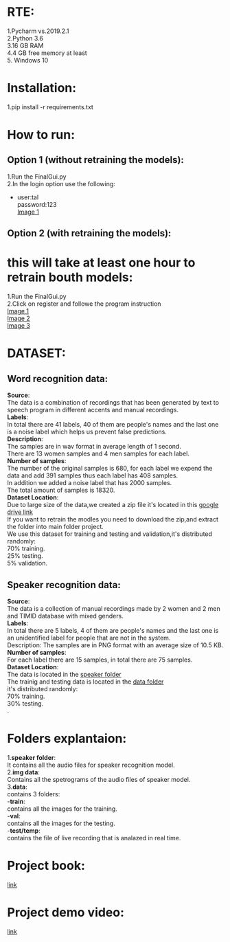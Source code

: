 # RTE:
1.Pycharm vs.2019.2.1</br>
2.Python 3.6</br>
3.16 GB RAM</br>
4.4 GB free memory at least </br>
5. Windows 10</br>
# Installation:
1.pip install -r requirements.txt

# How to run:
## Option 1 (without retraining the models):
1.Run the FinalGui.py<br/>
2.In the login option use the following:
 - user:tal<br/>password:123<br/>
 [Image 1](https://drive.google.com/file/d/1Uxg2L6cKRvfYnW_2JBG67OqSyAWdyXHY/view?usp=sharing)
 
## Option 2 (with retraining the models):
# this will take at least one hour to retrain bouth models:
1.Run the FinalGui.py<br/>
2.Click on register and followe the program instruction<br/>
[Image 1](https://drive.google.com/file/d/1Uxg2L6cKRvfYnW_2JBG67OqSyAWdyXHY/view?usp=sharing)<br/>
[Image 2](https://drive.google.com/file/d/1vNUS3BmP6CFCvAgU9Qxn6r6FYn0M1PZL/view?usp=sharing)<br/>
[Image 3](https://drive.google.com/file/d/1KLT04H2RmdIYnB0asFdkiYsfNz2apS1e/view?usp=sharing)<br/>

# DATASET:
## Word recognition data:
**Source**:<br/>
The data is a combination of recordings that has been generated by text to speech program in different accents and manual recordings.<br/>
**Labels**: <br/>
In total there are 41 labels, 40 of them are people's names and the last one is a noise label which helps us prevent false predictions.<br/>
**Description**:<br/>
The samples are in wav format in average length of 1 second.<br/>
There are 13 women samples and 4 men samples for each label.<br/>
**Number of samples**:<br/>
The number of the original samples is 680, for each label we expend the data and add 391 samples thus each label has 408 samples.<br/>
In addition we added a noise label that has 2000 samples. <br/>
The total amount of samples is 18320.<br/>
**Dataset Location**:<br/>
Due to large size of the data,we created a zip file it's located in this [google drive link](https://meet.google.com/linkredirect?authuser=0&dest=https%3A%2F%2Fdrive.google.com%2Fdrive%2Ffolders%2F1nNRhXT5ko_dLm2eyBCIyA6FC7Je5SF28%3Fusp%3Dsharing)</br>
If you want to retrain the modles you need to download the zip,and extract the folder into main folder project.</br>
We use this dataset for training and testing and validation,it's distributed randomly:</br>
70% training.</br> 25% testing.</br> 5% validation.

## Speaker recognition data:
**Source**:<br/>
The data is a collection of manual recordings made by 2 women and 2 men and TIMID database with mixed genders.<br/>
**Labels**: <br/>
In total there are 5 labels, 4 of them are people's names and the last one is an unidentified label for people that are not in the system.<br/>
Description: The samples are in PNG format with an average size of 10.5 KB.<br/>
**Number of samples**:<br/>
For each label there are 15 samples, in total there are 75 samples.<br/>
**Dataset Location**:<br/>
The data is located in the [speaker folder](https://github.com/thewolfe1/TheThirdEye/tree/master/speaker)<br/>
The trainig and testing data is located in the [data folder](https://github.com/thewolfe1/TheThirdEye/tree/master/data)<br/>
it's distributed randomly:</br>
70% training.</br> 30% testing.</br>.

# Folders explantaion:
1.**speaker folder**:</br>
It contains all the audio files for speaker recognition model.</br>
2.**img data**:</br>
Contains all the spetrograms of the audio files of speaker model.</br>
3.**data**:</br>
contains 3 folders:</br>
-**train**:</br>
contains all the images for the training.</br>
-**val**:</br>
contains all the images for the testing.</br>
-**test/temp**:</br>
contains the file of live recording that is analazed in real time.</br>
# Project book:
[link](https://github.com/thewolfe1/TheThirdEye/blob/master/%D7%A1%D7%A4%D7%A8%20%D7%A4%D7%A8%D7%95%D7%99%D7%99%D7%A7%D7%98.pdf)</br>

# Project demo video:
[link](https://github.com/thewolfe1/TheThirdEye/blob/master/TheThirdEye.mp4)</br>

